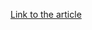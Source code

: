 [Link to the article](https://www.akamai.com/blog/security/ipcdump-guardicores-new-open-source-tool-for-linux-ipc-inspection)

